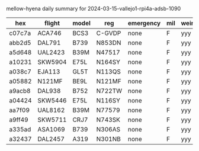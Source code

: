 mellow-hyena daily summary for 2024-03-15-vallejo1-rpi4a-adsb-1090

|hex|flight|model|reg|emergency|mil|weirdo|
|--|--|--|--|--|--|--|
|c07c7a|ACA746|BCS3|C-GVDP|none|F|yyy|
|abb2d5|DAL791|B739|N853DN|none|F|yyy|
|a5d648|UAL2423|B39M|N47517|none|F|yyy|
|a10231|SKW5904|E75L|N164SY|none|F|yyy|
|a038c7|EJA113|GL5T|N113QS|none|F|yyy|
|a05882|N121MF|BE9L|N121MF|none|F|yyy|
|a9acb8|DAL938|B752|N722TW|none|F|yyy|
|a04424|SKW5446|E75L|N116SY|none|F|yyy|
|aa7f09|UAL8162|B39M|N77579|none|F|yyy|
|a9ff49|SKW5711|CRJ7|N743SK|none|F|yyy|
|a335ad|ASA1069|B739|N306AS|none|F|yyy|
|a32437|DAL2457|A319|N301NB|none|F|yyy|
